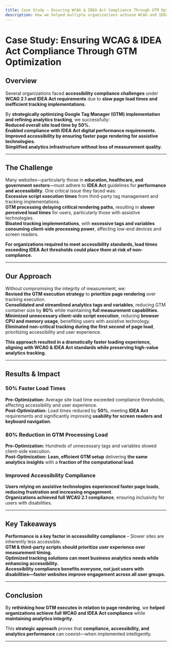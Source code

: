 ```yaml
---
title: Case Study – Ensuring WCAG & IDEA Act Compliance Through GTM Optimization
description: How we helped multiple organizations achieve WCAG and IDEA Act compliance by optimizing GTM implementations, improving accessibility, and reducing site load times by 50%.
---
```


# **Case Study: Ensuring WCAG & IDEA Act Compliance Through GTM Optimization**  

## **Overview**  
Several organizations faced **accessibility compliance challenges** under **WCAG 2.1 and IDEA Act requirements** due to **slow page load times and inefficient tracking implementations**.  

By **strategically optimizing Google Tag Manager (GTM) implementation and refining analytics tracking**, we successfully:  
 **Reduced overall site load time by 50%.**  
 **Enabled compliance with IDEA Act digital performance requirements.**  
 **Improved accessibility by ensuring faster page rendering for assistive technologies.**  
 **Simplified analytics infrastructure without loss of measurement quality.**  

---

## **The Challenge**  
Many websites—particularly those in **education, healthcare, and government sectors**—must adhere to **IDEA Act** guidelines for **performance and accessibility**. One critical issue they faced was:  
 **Excessive script execution times** from third-party tag management and tracking implementations.  
 **GTM processing delaying critical rendering paths**, resulting in **slower perceived load times** for users, particularly those with assistive technologies.  
 **Bloated tracking implementations**, with **excessive tags and variables consuming client-side processing power**, affecting low-end devices and screen readers.  

 **For organizations required to meet accessibility standards, load times exceeding IDEA Act thresholds could place them at risk of non-compliance.**  

---

## **Our Approach**  
Without compromising the integrity of measurement, we:  
 **Revised the GTM execution strategy** to **prioritize page rendering** over tracking execution.  
 **Consolidated and streamlined analytics tags and variables**, reducing GTM container size by **80%** while maintaining **full measurement capabilities**.  
 **Minimized unnecessary client-side script execution**, reducing **browser CPU and memory usage**, benefiting users with assistive technology.  
 **Eliminated non-critical tracking during the first second of page load**, prioritizing accessibility and user experience.  

 **This approach resulted in a dramatically faster loading experience, aligning with WCAG & IDEA Act standards while preserving high-value analytics tracking.**  

---

## **Results & Impact**  
### **50% Faster Load Times**  
 **Pre-Optimization:** Average site load time exceeded compliance thresholds, affecting accessibility and user experience.  
 **Post-Optimization:** Load times reduced by **50%**, meeting **IDEA Act** requirements and significantly improving **usability for screen readers and keyboard navigation**.  

### **80% Reduction in GTM Processing Load**  
 **Pre-Optimization:** Hundreds of unnecessary tags and variables slowed client-side execution.  
 **Post-Optimization:** **Lean, efficient GTM setup** delivering **the same analytics insights** with a **fraction of the computational load**.  

### **Improved Accessibility Compliance**  
 **Users relying on assistive technologies experienced faster page loads**, **reducing frustration and increasing engagement**.  
 **Organizations achieved full WCAG 2.1 compliance**, ensuring inclusivity for users with disabilities.  

---

## **Key Takeaways**  
 **Performance is a key factor in accessibility compliance** – Slower sites are inherently less accessible.  
 **GTM & third-party scripts should prioritize user experience over measurement timing.**  
 **Optimized tracking solutions can meet business analytics needs while enhancing accessibility.**  
 **Accessibility compliance benefits everyone, not just users with disabilities—faster websites improve engagement across all user groups.**  

---

## **Conclusion**  
By **rethinking how GTM executes in relation to page rendering**, we **helped organizations achieve full WCAG and IDEA Act compliance** while **maintaining analytics integrity**.  

This **strategic approach** proves that **compliance, accessibility, and analytics performance** can coexist—when implemented intelligently.   

---
